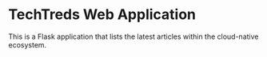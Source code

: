 # TechTreds Web Application

This is a Flask application that lists the latest articles within the cloud-native ecosystem.


